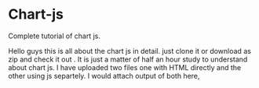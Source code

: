 # Chart-js
Complete tutorial of chart js.

Hello guys this is all about the chart js in detail.
just clone it or download as zip and check it out .
It is just a matter of half an hour study to understand about chart js.
I have uploaded two files one with HTML directly and the other using js separtely.
I would attach output of both here,

